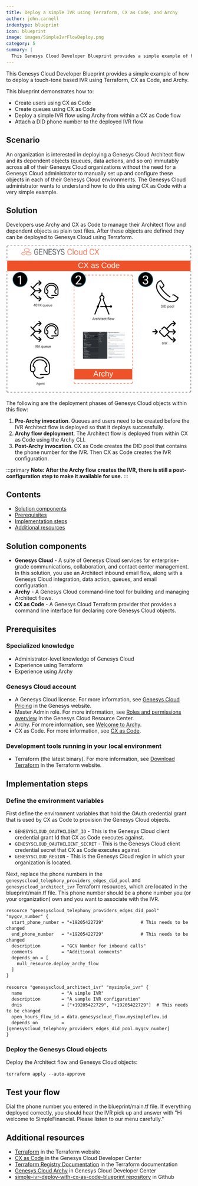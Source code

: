 ```yaml
---
title: Deploy a simple IVR using Terraform, CX as Code, and Archy
author: john.carnell
indextype: blueprint
icon: blueprint
image: images/SimpleIvrFlowDeploy.png
category: 5
summary: |
  This Genesys Cloud Developer Blueprint provides a simple example of how to deploy a touch-tone based IVR using Terraform, CX as Code, and Archy.  
---
```


This Genesys Cloud Developer Blueprint provides a simple example of how to deploy a touch-tone based IVR using Terraform, CX as Code, and Archy.

This blueprint demonstrates how to:

* Create users using CX as Code
* Create queues using CX as Code
* Deploy a simple IVR flow using Archy from within a CX as Code flow
* Attach a DID phone number to the deployed IVR flow

## Scenario

An organization is interested in deploying a Genesys Cloud Architect flow and its dependent objects (queues, data actions, and so on) immutably across all of their Genesys Cloud organizations without the need for a Genesys Cloud administrator to manually set up and configure these objects in each of their Genesys Cloud environments. The Genesys Cloud administrator wants to understand how to do this using CX as Code with a very simple example.

## Solution

Developers use Archy and CX as Code to manage their Architect flow and dependent objects as plain text files. After these objects are defined they can be deployed to Genesys Cloud using Terraform.

![Deploy a simple IVR using Terraform, CX as Code, and Archy](images/SimpleIvrFlowDeploy.png "Deploy a simple IVR using Terraform, CX as Code, and Archy")

The following are the deployment phases of Genesys Cloud objects within this flow:

1. **Pre-Archy invocation**. Queues and users need to be created before the IVR Architect flow is deployed so that it deploys successfully.  
2. **Archy flow deployment**. The Architect flow is deployed from within CX as Code using the Archy CLI.
3. **Post-Archy invocation**. CX as Code creates the DID pool that contains the phone number for the IVR. Then CX as Code creates the IVR configuration.

:::primary
**Note: After the Archy flow creates the IVR, there is still a post-configuration step to make it available for use.**
:::

## Contents

* [Solution components](#solution-components "Goes to the Solution components section")
* [Prerequisites](#prerequisites "Goes to the Prerequisites section")
* [Implementation steps](#implementation-steps "Goes to the Implementation steps section")
* [Additional resources](#additional-resources "Goes to the Additional resources section")

## Solution components

* **Genesys Cloud** - A suite of Genesys Cloud services for enterprise-grade communications, collaboration, and contact center management. In this solution, you use an Architect inbound email flow, along with a Genesys Cloud integration, data action, queues, and email configuration.
* **Archy** - A Genesys Cloud command-line tool for building and managing Architect flows.
* **CX as Code** - A Genesys Cloud Terraform provider that provides a command line interface for declaring core Genesys Cloud objects.

## Prerequisites

### Specialized knowledge

* Administrator-level knowledge of Genesys Cloud
* Experience using Terraform
* Experience using Archy

### Genesys Cloud account

* A Genesys Cloud license. For more information, see [Genesys Cloud Pricing](https://www.genesys.com/pricing "Opens the Genesys Cloud pricing page") in the Genesys website.
* Master Admin role. For more information, see [Roles and permissions overview](https://help.mypurecloud.com/?p=24360 "Opens the Roles and permissions overview article") in the Genesys Cloud Resource Center.
* Archy. For more information, see [Welcome to Archy](/devapps/archy/ "Goes to the Welcome to Archy page").
* CX as Code. For more information, see [CX as Code](https://developer.genesys.cloud/api/rest/CX-as-Code/ "Opens the CX as Code page").

### Development tools running in your local environment
* Terraform (the latest binary). For more information, see [Download Terraform](https://www.terraform.io/downloads.html "Opens the Download Terraform page") in the Terraform website.

## Implementation steps

### Define the environment variables

First define the environment variables that hold the OAuth credential grant that is used by CX as Code to provision the Genesys Cloud objects.

  * `GENESYSCLOUD_OAUTHCLIENT_ID` - This is the Genesys Cloud client credential grant Id that CX as Code executes against.
  * `GENESYSCLOUD_OAUTHCLIENT_SECRET` - This is the Genesys Cloud client credential secret that CX as Code executes against.
  * `GENESYSCLOUD_REGION` - This is the Genesys Cloud region in which your organization is located.

Next, replace the phone numbers in the `genesyscloud_telephony_providers_edges_did_pool` and `genesyscloud_architect_ivr`
Terraform resources, which are located in the blueprint/main.tf file. This phone number should be a phone number you (or your organization) own and you want to associate with the IVR.

```hcl
resource "genesyscloud_telephony_providers_edges_did_pool" "mygcv_number" {
  start_phone_number = "+19205422729"              # This needs to be changed
  end_phone_number   = "+19205422729"              # This needs to be changed
  description        = "GCV Number for inbound calls"
  comments           = "Additional comments"
  depends_on = [
    null_resource.deploy_archy_flow
  ]
}

resource "genesyscloud_architect_ivr" "mysimple_ivr" {
  name               = "A simple IVR"
  description        = "A sample IVR configuration"
  dnis               = ["+19205422729", "+19205422729"]  # This needs to be changed
  open_hours_flow_id = data.genesyscloud_flow.mysimpleflow.id
  depends_on         = [genesyscloud_telephony_providers_edges_did_pool.mygcv_number]
}
```

### Deploy the Genesys Cloud objects

Deploy the Architect flow and Genesys Cloud objects:

`terraform apply --auto-approve`

## Test your flow

Dial the phone number you entered in the blueprint/main.tf file. If everything deployed correctly, you should hear the IVR pick up and answer with
"Hi welcome to SimpleFinancial.  Please listen to our menu carefully."

## Additional resources

* [Terraform](https://terraform.io "Opens the Terraform Cloud sign page") in the Terraform website
* [CX as Code](https://developer.genesys.cloud/api/rest/CX-as-Code/ "Opens the CX as Code page") in the Genesys Cloud Developer Center
* [Terraform Registry Documentation](https://registry.terraform.io/providers/MyPureCloud/genesyscloud/latest/docs "Opens the Genesys Cloud provider page") in the Terraform documentation
* [Genesys Cloud Archy](https://developer.genesys.cloud/devapps/archy/ "Opens the Genesys Cloud Archy documentation") in Genesys Cloud Developer Center
* [simple-ivr-deploy-with-cx-as-code-blueprint repository](https://github.com/GenesysCloudBlueprints/simple-ivr-deploy-with-cx-as-code-blueprint "Goes to the simple-ivr-deploy-with-cx-as-code-blueprint repository") in Github
